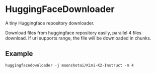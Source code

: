 # HuggingFaceDownloader

A tiny Huggingface repository downloader.

Download files from huggingface repository easily, parallel 4 files download. If url supports range, the file will be downloaded in chunks.

## Example
```
huggingfacedownloader -j moonshotai/Kimi-K2-Instruct -m 4
```
